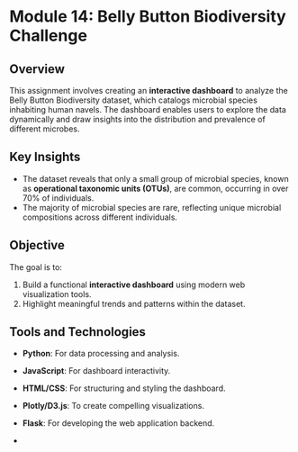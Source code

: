 # Module 14: Belly Button Biodiversity Challenge

## Overview
This assignment involves creating an **interactive dashboard** to analyze the Belly Button Biodiversity dataset, which catalogs microbial species inhabiting human navels. The dashboard enables users to explore the data dynamically and draw insights into the distribution and prevalence of different microbes.

## Key Insights
- The dataset reveals that only a small group of microbial species, known as **operational taxonomic units (OTUs)**, are common, occurring in over 70% of individuals.
- The majority of microbial species are rare, reflecting unique microbial compositions across different individuals.

## Objective
The goal is to:
1. Build a functional **interactive dashboard** using modern web visualization tools.
2. Highlight meaningful trends and patterns within the dataset.

## Tools and Technologies
- **Python**: For data processing and analysis.
- **JavaScript**: For dashboard interactivity.
- **HTML/CSS**: For structuring and styling the dashboard.
- **Plotly/D3.js**: To create compelling visualizations.
- **Flask**: For developing the web application backend.

-
